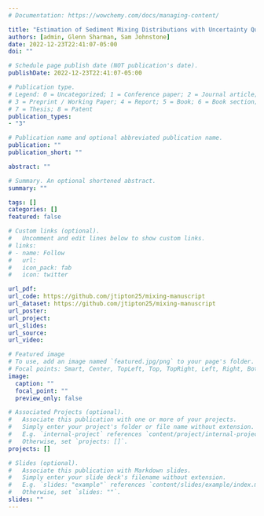 ```yaml
---
# Documentation: https://wowchemy.com/docs/managing-content/

title: "Estimation of Sediment Mixing Distributions with Uncertainty Quantification using Bayesian Nonparametric Modeling"
authors: [admin, Glenn Sharman, Sam Johnstone]
date: 2022-12-23T22:41:07-05:00
doi: ""

# Schedule page publish date (NOT publication's date).
publishDate: 2022-12-23T22:41:07-05:00

# Publication type.
# Legend: 0 = Uncategorized; 1 = Conference paper; 2 = Journal article; 
# 3 = Preprint / Working Paper; 4 = Report; 5 = Book; 6 = Book section;
# 7 = Thesis; 8 = Patent
publication_types:
- "3"

# Publication name and optional abbreviated publication name.
publication: ""
publication_short: ""

abstract: ""

# Summary. An optional shortened abstract.
summary: ""

tags: []
categories: []
featured: false

# Custom links (optional).
#   Uncomment and edit lines below to show custom links.
# links:
# - name: Follow
#   url: 
#   icon_pack: fab
#   icon: twitter

url_pdf: 
url_code: https://github.com/jtipton25/mixing-manuscript
url_dataset: https://github.com/jtipton25/mixing-manuscript
url_poster:
url_project:
url_slides:
url_source:
url_video:

# Featured image
# To use, add an image named `featured.jpg/png` to your page's folder. 
# Focal points: Smart, Center, TopLeft, Top, TopRight, Left, Right, BottomLeft, Bottom, BottomRight.
image:
  caption: ""
  focal_point: ""
  preview_only: false

# Associated Projects (optional).
#   Associate this publication with one or more of your projects.
#   Simply enter your project's folder or file name without extension.
#   E.g. `internal-project` references `content/project/internal-project/index.md`.
#   Otherwise, set `projects: []`.
projects: []

# Slides (optional).
#   Associate this publication with Markdown slides.
#   Simply enter your slide deck's filename without extension.
#   E.g. `slides: "example"` references `content/slides/example/index.md`.
#   Otherwise, set `slides: ""`.
slides: ""
---
```

